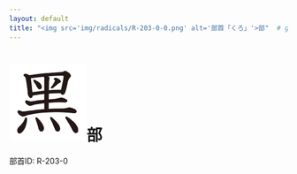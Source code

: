 ```yaml
---
layout: default
title: "<img src='img/radicals/R-203-0-0.png' alt='部首「くろ」'>部"  # glyphをタイトルに使用
---
```


# <img src='img/radicals/R-203-0-0.png' alt='部首「くろ」'>部
部首ID: R-203-0
